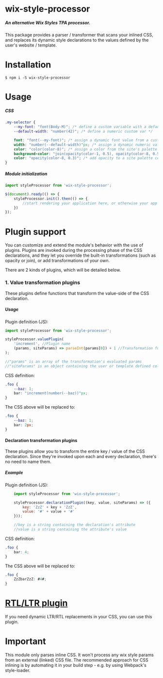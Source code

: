 # wix-style-processor
##### An alternative Wix Styles TPA processor.
This package provides a parser / transformer that scans your inlined CSS, and replaces its dynamic style declarations to the values defined by the user's website / template.


# Installation
```shell
$ npm i -S wix-style-processor
```

# Usage
##### CSS
```css
.my-selector {
    --my-font: "font(Body-M)"; /* define a custom variable with a default value */
    --default-width: "number(42)"; /* define a numeric custom var */

    font: "font(--my-font)"; /* assign a dynamic font value from a custom var */
    width: "number(--default-width)"px; /* assign a dynamic numeric value from a custom var */
    color: "color(color-8)"; /* assign a color from the site's palette */
    background-color: "join(opacity(color-1, 0.5), opacity(color-8, 0.5))"; /* blends 2 colors */
    color: "opacity(color-8, 0.3)"; /* add opacity to a site palette color */
}
```

##### Module initialization

```javascript
import styleProcessor from 'wix-style-processor';

$(document).ready(() => {
    styleProcessor.init().then(() => {
        //start rendering your application here, or otherwise your app will flicker
    })
});
```

# Plugin support
You can customize and extend the module's behavior with the use of plugins.
Plugins are invoked during the processing phase of the CSS declarations, and they let you override the built-in transformations (such as opacity or join), or add transformations of your own.

There are 2 kinds of plugins, which will be detailed below.

### 1. Value transformation plugins
These plugins define functions that transform the value-side of the CSS declaration.

##### Usage

Plugin definition (JS):

```javascript
import styleProcessor from 'wix-style-processor';

styleProcessor.valuePlugin(
    'increment', //Plugin name
    (params, siteParams) => parseInt(params[0]) + 1 //Transformation function
);

//"params" is an array of the transformation's evaluated params
//"siteParams" is an object containing the user or template defined colors, fonts and numbers.
```

CSS definition:

```css
.foo {
    --baz: 1;
    bar: "increment(number(--baz))"px;
}
```

The CSS above will be replaced to:

```css
.foo {
    --baz: 1;
    bar: 2px;
}
```

#### Declaration transformation plugins
These plugins allow you to transform the entire key / value of the CSS declaration.
Since they're invoked upon each and every declaration, there's no need to name them.

##### Example

Plugin definition (JS):

```javascript
    import styleProcessor from 'wix-style-processor';

    styleProcessor.declarationPlugin((key, value, siteParams) => ({
        key: 'ZzZ' + key + 'ZzZ',
        value: '#' + value + '#'
    }));

    //key is a string containing the declaration's attribute
    //value is a string containing the attribute's value
```

CSS definition:

```css
.foo {
    bar: 4;
}
```

The CSS above will be replaced to:

```css
.foo {
    ZzZbarZzZ: #4#;
}
```

# [RTL/LTR plugin](https://github.com/wix/wsp-plugin-rtl)
If you need dynamic LTR/RTL replacements in your CSS, you can use this plugin.

# Important
This module only parses inline CSS.
It won't process any wix style params from an external (linked) CSS file.
The recommended approach for CSS inlining is by automating it in your build step - e.g. by using Webpack's style-loader.
